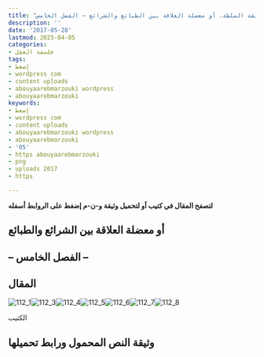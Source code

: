 ```yaml
---
title: "حقيقة السلطة، أو معضلة العلاقة بين الطبائع والشرائع – الفصل الخامس"
description: ''
date: '2017-05-28'
lastmod: 2025-04-05
categories:
- فلسفة العقل
tags:
- إضغط
- wordpress com
- content uploads
- abouyaarebmarzouki wordpress
- abouyaarebmarzouki
keywords:
- إضغط
- wordpress com
- content uploads
- abouyaarebmarzouki wordpress
- abouyaarebmarzouki
- '05'
- https abouyaarebmarzouki
- png
- uploads 2017
- https

---
```

**لتصفح المقال في كتيب أو لتحميل وثيقة و-ن-م إضغط على الروابط أسفله**

## **أو معضلة العلاقة بين الشرائع والطبائع**

## **– الفصل الخامس –**

## المقال

![112_1](https://abouyaarebmarzouki.wordpress.com/wp-content/uploads/2017/05/112_125.png?w=648)![112_3](https://abouyaarebmarzouki.wordpress.com/wp-content/uploads/2017/05/112_325.png?w=648)![112_4](https://abouyaarebmarzouki.wordpress.com/wp-content/uploads/2017/05/112_425.png?w=648)![112_5](https://abouyaarebmarzouki.wordpress.com/wp-content/uploads/2017/05/112_525.png?w=648)![112_6](https://abouyaarebmarzouki.wordpress.com/wp-content/uploads/2017/05/112_625.png?w=648)![112_7](https://abouyaarebmarzouki.wordpress.com/wp-content/uploads/2017/05/112_725.png?w=648)![112_8](https://abouyaarebmarzouki.wordpress.com/wp-content/uploads/2017/05/112_811.png?w=648)

الكتيب

## وثيقة النص المحمول ورابط تحميلها

###
